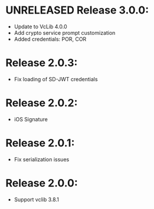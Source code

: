 

# UNRELEASED Release 3.0.0:
* Update to VcLib 4.0.0
* Add crypto service prompt customization
* Added credentials: POR, COR

# Release 2.0.3:
 * Fix loading of SD-JWT credentials

# Release 2.0.2:
 * iOS Signature

# Release 2.0.1:
 * Fix serialization issues

# Release 2.0.0:
 * Support vclib 3.8.1
